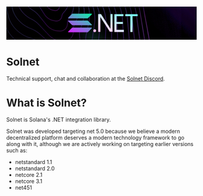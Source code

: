 ![solnet](docs/assets/solnet-horizontal.png)

# Solnet

Technical support, chat and collaboration at the [Solnet Discord]().

# What is Solnet?

Solnet is Solana's .NET integration library.

Solnet was developed targeting net 5.0 because we believe a modern decentralized platform deserves a modern technology framework to go along with it, although we are actively working on targeting earlier versions such as:

- netstandard 1.1 
- netstandard 2.0 
- netcore 2.1
- netcore 3.1 
- net451



